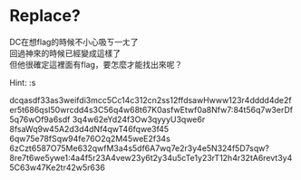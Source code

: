 # Replace?

DC在想flag的時候不小心吸ㄎ一ㄤ了    
回過神來的時候已經變成這樣了    
但他很確定這裡面有flag，要怎麼才能找出來呢？

Hint: :s

dcqasdf33as3weifdi3mcc5Cc14c312cn2ss12ffdsawHwww123r4dddd4de2fer5t686qsI50wrcdd4s3C56q4w68t67K0asfwEtwf0a8Nfw7:84t56q7w3erDf5q76wOf9a6sdf 3q4w62eYd24f3Ow3qyyyU3qwe6r 8fsaWq9w45A2d3d4dNf4qwT46fqwe3f45 6qw75e78fSqw94fe76O2q2M45weE2f34s 6zCzt6587O75Me632qwfM3a4s5df6A7wq7e2r3y4e5N324f5D7sqw?8re7t6we5ywe1:4a4f5r23A4vew23y6t2y34u5cTe1y23rT12h4r32tA6revt3y45C63w47Ke2tr42w5r636
